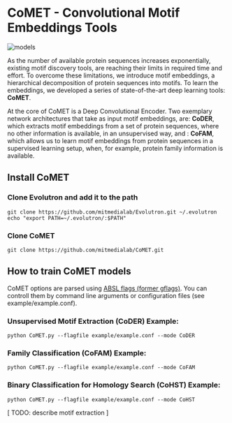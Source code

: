 # CoMET - **Co**nvolutional **M**otif **E**mbeddings **T**ools

![models](https://s3.amazonaws.com/comet-media/github_models.png)

As the number of available protein sequences increases exponentially, existing motif discovery tools, are reaching their limits in required time and effort. To overcome these limitations, we introduce motif embeddings, a hierarchical decomposition of protein sequences into motifs. To learn the embeddings, we developed a series of state-of-the-art deep learning tools: **CoMET**. 

At the core of CoMET is a Deep Convolutional Encoder. Two exemplary network architectures that take as input motif embeddings, are: **CoDER**, which extracts motif embeddings from a set of protein sequences, where no other information is available, in an unsupervised way, and : **CoFAM**, which allows us to learn motif embeddings from protein sequences in a supervised learning setup, when, for example, protein family information is available.

## Install CoMET

### Clone Evolutron and add it to the path
```
git clone https://github.com/mitmedialab/Evolutron.git ~/.evolutron
echo "export PATH=~/.evolutron/:$PATH"
```

### Clone CoMET
```
git clone https://github.com/mitmedialab/CoMET.git
```

## How to train CoMET models

CoMET options are parsed using [ABSL flags (former gflags)](https://github.com/google/python-gflags). 
You can controll them by command line arguments or configuration files (see example/example.conf).

### Unsupervised Motif Extraction (CoDER) Example:
   ```shell
   python CoMET.py --flagfile example/example.conf --mode CoDER
   ```

### Family Classification (CoFAM) Example:
   ```shell
   python CoMET.py --flagfile example/example.conf --mode CoFAM
   ```
   
### Binary Classification for Homology Search (CoHST) Example:
   ```shell
   python CoMET.py --flagfile example/example.conf --mode CoHST
   ```

[ TODO: describe motif extraction ]
